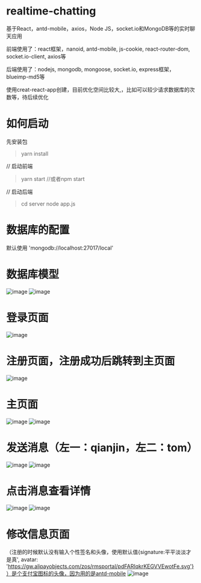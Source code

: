 # realtime-chatting
基于React，antd-mobile，axios，Node JS，socket.io和MongoDB等的实时聊天应用

前端使用了：react框架，nanoid, antd-mobile, js-cookie, react-router-dom, socket.io-client, axios等

后端使用了：nodejs, mongodb, mongoose, socket.io, express框架，blueimp-md5等

使用creat-react-app创建，目前优化空间比较大,，比如可以较少请求数据库的次数等，待后续优化

# 如何启动

先安装包
>yarn install 

// 启动前端
>yarn start //或者npm start

// 启动后端
>cd server
node app.js

# 数据库的配置
默认使用 'mongodb://localhost:27017/local'

# 数据库模型
![image](https://user-images.githubusercontent.com/49555245/120787497-0073fb80-c562-11eb-94f7-d2400a4a5c7c.png)
![image](https://user-images.githubusercontent.com/49555245/120789081-a1da5d80-c520-11eb-8195-f1a36f7c6e46.png)

# 登录页面
![image](https://user-images.githubusercontent.com/49555245/120787627-226d7e00-c562-11eb-99fa-19a39e13ce9e.png)

# 注册页面，注册成功后跳转到主页面
![image](https://user-images.githubusercontent.com/49555245/120787680-2c8f7c80-c562-11eb-8040-5fcfa762fcd4.png)

# 主页面
![image](https://user-images.githubusercontent.com/49555245/120787860-606aa200-c562-11eb-9845-76e303b9ed0b.png)
![image](https://user-images.githubusercontent.com/49555245/120787969-7ed09d80-c562-11eb-8738-fa973349fff0.png)

# 发送消息（左一：qianjin，左二：tom）
![image](https://user-images.githubusercontent.com/49555245/120791676-133cff00-c567-11eb-8011-53df66bb37fb.png)
![image](https://user-images.githubusercontent.com/49555245/120791935-63b45c80-c567-11eb-99a0-20bae7686b88.png)


# 点击消息查看详情
![image](https://user-images.githubusercontent.com/49555245/120791988-775fc300-c567-11eb-98db-4dea960ff245.png)
![image](https://user-images.githubusercontent.com/49555245/120792014-80509480-c567-11eb-95b9-a2b928284e36.png)


# 修改信息页面
（注册的时候默认没有输入个性签名和头像，使用默认值{signature:平平淡淡才是真', avatar: 'https://gw.alipayobjects.com/zos/rmsportal/pdFARIqkrKEGVVEwotFe.svg'}）是个支付宝图标的头像，因为用的是antd-mobile
![image](https://user-images.githubusercontent.com/49555245/120788869-5b84fe80-c520-11eb-9838-62a2c4d9207c.png)


